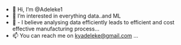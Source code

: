 - 👋 Hi, I’m @Adeleke1
- 👀 I’m interested in everything data..and ML
- 🌱 - I believe analysing data efficiently leads to efficient  and cost effective manufacturing process...
- 📫 You can reach me on kyadeleke@gmail.com ...

<!---
Adeleke1/Adeleke1 is a ✨ special ✨ repository because its `README.md` (this file) appears on your GitHub profile.
You can click the Preview link to take a look at your changes.
--->
